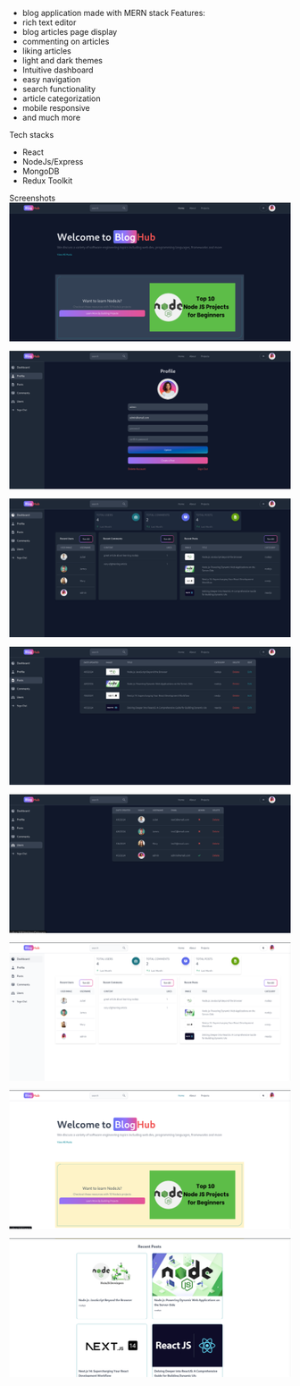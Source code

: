 - blog application made with MERN stack
  Features:
- rich text editor
- blog articles page display
- commenting on articles
- liking articles
- light and dark themes
- Intuitive dashboard
- easy navigation
- search functionality
- article categorization
- mobile responsive
- and much more

Tech stacks

- React
- NodeJs/Express
- MongoDB
- Redux Toolkit

Screenshots
![alt text](bloghub_2.png)

![alt text](bloghub_3.png)

![alt text](bloghub_4.png)

![alt text](bloghub_5.png)

![alt text](bloghub_6.png)

![alt text](bloghub_7.png)

![alt text](bloghub_8.png)

![alt text](bloghub_9.png)
